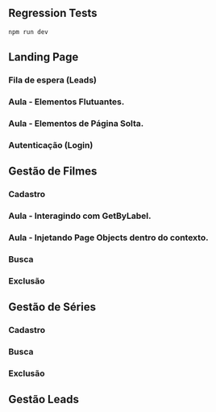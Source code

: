 ## Regression Tests
```bash
npm run dev

```


## Landing Page

### Fila de espera (Leads)

### Aula - Elementos Flutuantes.

### Aula - Elementos de Página Solta.

### Autenticação (Login)

## Gestão de Filmes

### Cadastro

### Aula - Interagindo com GetByLabel.

### Aula - Injetando Page Objects dentro do contexto.

### Busca

### Exclusão

## Gestão de Séries

### Cadastro

### Busca

### Exclusão

## Gestão Leads
